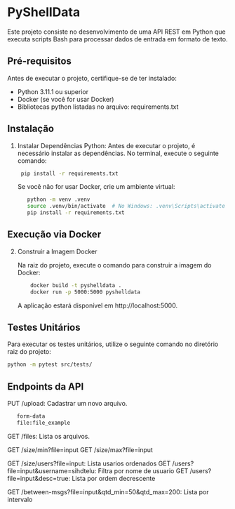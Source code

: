 # PyShellData

Este projeto consiste no desenvolvimento de uma API REST em Python que executa scripts Bash para processar dados de entrada em formato de texto.

## Pré-requisitos

Antes de executar o projeto, certifique-se de ter instalado:

- Python 3.11.1 ou superior
- Docker (se você for usar Docker)
- Bibliotecas python listadas no arquivo: requirements.txt


## Instalação

1. Instalar Dependências Python:
    Antes de executar o projeto, é necessário instalar as dependências. No terminal, execute o seguinte comando:

   ```bash
    pip install -r requirements.txt
   ```


   Se você não for usar Docker, crie um ambiente virtual:

   ```bash
      python -m venv .venv
      source .venv/bin/activate  # No Windows: .venv\Scripts\activate
      pip install -r requirements.txt
   ```



## Execução via Docker

2. Construir a Imagem Docker

    Na raiz do projeto, execute o comando para construir a imagem do Docker:


    ```bash
        docker build -t pyshelldata .
        docker run -p 5000:5000 pyshelldata
    ```
    A aplicação estará disponível em http://localhost:5000.



## Testes Unitários

Para executar os testes unitários, utilize o seguinte comando no diretório raiz do projeto:

```bash
python -m pytest src/tests/
```


## Endpoints da API

PUT /upload: Cadastrar um novo arquivo.
```bash
   form-data
   file:file_example
```

GET /files: Lista os arquivos.


GET /size/min?file=input
GET /size/max?file=input


GET /size/users?file=input: Lista usarios ordenados
GET /users?file=input&username=sihdtelu: Filtra por nome de usuario
GET /users?file=input&desc=true: Lista por ordem decrescente


GET /between-msgs?file=input&qtd_min=50&qtd_max=200: Lista por intervalo
